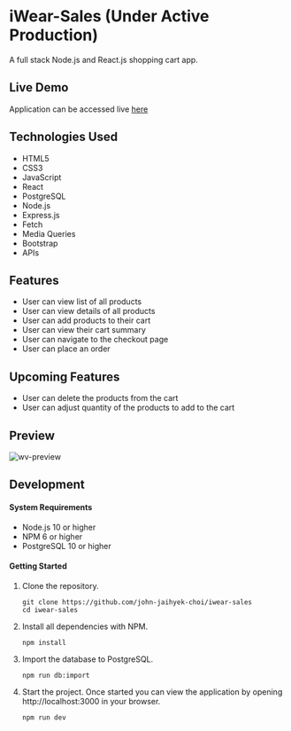 # iWear-Sales (Under Active Production)
A full stack Node.js and React.js shopping cart app.

## Live Demo
Application can be accessed live [here](https://iwear-sales.johnjhc.com/)

## Technologies Used
- HTML5
- CSS3
- JavaScript
- React
- PostgreSQL
- Node.js
- Express.js
- Fetch
- Media Queries
- Bootstrap
- APIs

## Features
- User can view list of all products
- User can view details of all products
- User can add products to their cart
- User can view their cart summary
- User can navigate to the checkout page
- User can place an order

## Upcoming Features

- User can delete the products from the cart
- User can adjust quantity of the products to add to the cart

## Preview
![wv-preview](https://user-images.githubusercontent.com/57784907/78767524-8f29c000-793f-11ea-8d00-be8fcd31f838.gif)

## Development

#### System Requirements

- Node.js 10 or higher
- NPM 6 or higher
- PostgreSQL 10 or higher

#### Getting Started

1. Clone the repository.

    ```shell
    git clone https://github.com/john-jaihyek-choi/iwear-sales
    cd iwear-sales
    ```

1. Install all dependencies with NPM.

    ```shell
    npm install
    ```

1. Import the database to PostgreSQL.

    ```shell
    npm run db:import
    ```

1. Start the project. Once started you can view the application by opening http://localhost:3000 in your browser.

    ```shell
    npm run dev
    ```
